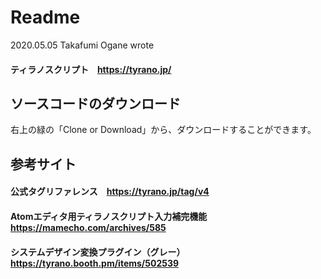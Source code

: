 # Readme  
2020.05.05 Takafumi Ogane wrote
#### ティラノスクリプト　https://tyrano.jp/

## ソースコードのダウンロード
右上の緑の「Clone or Download」から、ダウンロードすることができます。

## 参考サイト
#### 公式タグリファレンス　https://tyrano.jp/tag/v4
#### Atomエディタ用ティラノスクリプト入力補完機能　https://mamecho.com/archives/585
#### システムデザイン変換プラグイン（グレー）　https://tyrano.booth.pm/items/502539
